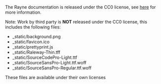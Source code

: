The Rayne documentation is released under the CC0 license, see [here](https://creativecommons.org/publicdomain/zero/1.0/) for more information.

Note: Work by third party is **NOT** released under the CC0 license, this includes the following files:

 * _static/background.png
 * _static/favicon.ico
 * _static/prettyprint.js
 * _static/Raleway-Thin.tff
 * _static/SourceCodePro-Light.ttf
 * _static/SourceSansPro-Light.ttf.woff
 * _static/SourceSansPro-Regular.ttf.woff

These files are available under their own licenses
